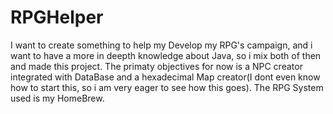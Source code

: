 # RPGHelper
I want to create something to help my Develop my RPG's campaign, and i want to have a more in deepth knowledge about Java, so i mix both of then and made this project.
The primaty objectives for now is a NPC creator integrated with DataBase and a hexadecimal Map creator(I dont even know how to start this, so i am very eager to see how this goes).
The RPG System used is my HomeBrew.
